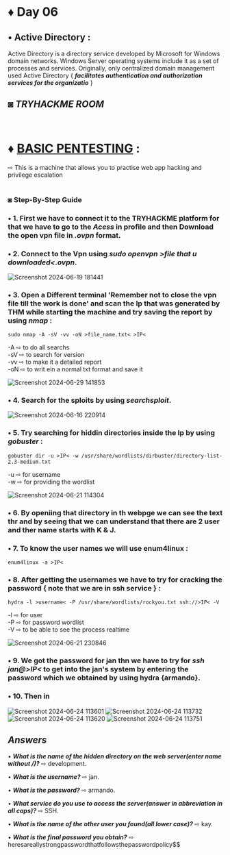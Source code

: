 # ♦ Day 06
## • Active Directory :
   Active Directory is a directory service developed by Microsoft for Windows domain networks. Windows Server operating systems include it as a set of processes and services. Originally, only centralized domain management used Active Directory { ***facilitates authentication and authorization services for the organizatio*** }
 ## ◙ ***TRYHACKME ROOM***
 </br>
 
# ♦ [BASIC PENTESTING](https://tryhackme.com/r/room/basicpentestingjt) : 
⇨ This is a machine that allows you to practise web app hacking and privilege escalation
   </br>
   </br>
### ◙ Step-By-Step Guide 


### • 1. First we have to connect it to the TRYHACKME platform for that we have to go to the ***Acess*** in profile and then Download the open vpn file in ***.ovpn*** format.


### • 2. Connect to the Vpn using ***sudo openvpn >file that u downloaded<.ovpn***.
![Screenshot 2024-06-19 181441](https://github.com/Izumi0XD/CYBER_SECURITY_NOTES/assets/141332753/9f832b05-537c-4f1a-b5ee-0be45087e526)

### • 3. Open a Different terminal 'Remember not to close the vpn file till the work is done' and scan the Ip that was generated by THM while starting the machine and try saving the report by using ***nmap*** :
    sudo nmap -A -sV -vv -oN >file_name.txt< >IP< 
-A ⇨ to do all searchs </br>
-sV ⇨ to search for version </br>
-vv ⇨ to make it a detailed report</br>
-oN ⇨ to writ ein a normal txt format and save it</br>


![Screenshot 2024-06-29 141853](https://github.com/Izumi0XD/CYBER_SECURITY_NOTES/assets/141332753/74f4d0d4-9430-4e9b-b4b5-982ac3f98eb1)

### • 4. Search for the sploits by using ***searchsploit***.

![Screenshot 2024-06-16 220914](https://github.com/Izumi0XD/CYBER_SECURITY_NOTES/assets/141332753/3a87ab5f-4ea2-4490-9ee0-44c76e7dc77b)

### • 5. Try searching for hiddin directories inside the Ip by using ***gobuster*** :
    gobuster dir -u >IP< -w /usr/share/wordlists/dirbuster/directory-list-2.3-medium.txt 
-u ⇨ for username</br>
-w ⇨ for providing the wordlist </br>


![Screenshot 2024-06-21 114304](https://github.com/Izumi0XD/CYBER_SECURITY_NOTES/assets/141332753/32bfc019-dd40-4235-9c2b-09b6ca78b2ae)

### • 6. By openiing that directory in th webpge we can see the text thr and by seeing that we can understand that there are 2 user and ther name starts with K & J.

### • 7. To know the user names we will use enum4linux :
    enum4linux -a >IP<

### • 8. After getting the usernames we have to try for cracking the password { note that we are in ssh service } :
    hydra -l >username< -P /usr/share/wordlists/rockyou.txt ssh://>IP< -V 
 -l ⇨ for user </br>
 -P ⇨ for password wordlist </br>
 -V ⇨ to be able to see the process realtime </br>

![Screenshot 2024-06-21 230846](https://github.com/Izumi0XD/CYBER_SECURITY_NOTES/assets/141332753/631a4c97-df20-4c99-b197-846cb982a3e6)

### • 9. We got the password for jan thn we have to try for ***ssh jan@>IP<*** to get into the jan's system by entering the password which we obtained by using hydra {armando}.

### • 10. Then in 
![Screenshot 2024-06-24 113601](https://github.com/Izumi0XD/CYBER_SECURITY_NOTES/assets/141332753/81e5cf0a-8981-419c-968d-a06ca7688576)
![Screenshot 2024-06-24 113732](https://github.com/Izumi0XD/CYBER_SECURITY_NOTES/assets/141332753/a7a9e912-489e-403a-931d-a53f4131f7d9)
![Screenshot 2024-06-24 113620](https://github.com/Izumi0XD/CYBER_SECURITY_NOTES/assets/141332753/14b13695-8d15-45da-bd4b-726e29be8673)
![Screenshot 2024-06-24 113751](https://github.com/Izumi0XD/CYBER_SECURITY_NOTES/assets/141332753/534e5a45-709f-4936-a057-347fa33a097b)


## ***Answers***

• ***What is the name of the hidden directory on the web server(enter name without /)?*** ⇨ development.

• ***What is the username?*** ⇨ jan.

• ***What is the password?*** ⇨ armando.

• ***What service do you use to access the server(answer in abbreviation in all caps)?*** ⇨ SSH.

• ***What is the name of the other user you found(all lower case)?*** ⇨ kay.

• ***What is the final password you obtain?*** ⇨ heresareallystrongpasswordthatfollowsthepasswordpolicy$$
